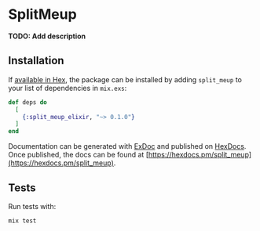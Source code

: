# SplitMeup

**TODO: Add description**

## Installation

If [available in Hex](https://hex.pm/docs/publish), the package can be installed
by adding `split_meup` to your list of dependencies in `mix.exs`:

```elixir
def deps do
  [
    {:split_meup_elixir, "~> 0.1.0"}
  ]
end
```

Documentation can be generated with [ExDoc](https://github.com/elixir-lang/ex_doc)
and published on [HexDocs](https://hexdocs.pm). Once published, the docs can
be found at [https://hexdocs.pm/split_meup](https://hexdocs.pm/split_meup).

## Tests

Run tests with:
```bash
mix test
```
